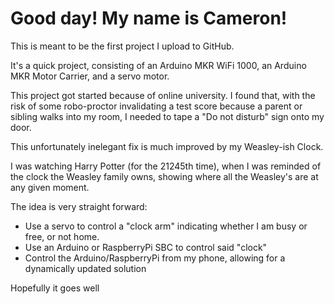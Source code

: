<h1>Good day! My name is Cameron!</h1>
<p>This is meant to be the first project I upload to GitHub.</p>
<p>It's a quick project, consisting of an Arduino MKR WiFi 1000, an Arduino MKR Motor Carrier, and a servo motor.</p>
<p>This project got started because of online university. I found that, with the risk of some robo-proctor 
invalidating a test score because a parent or sibling walks into my room, I needed to tape a "Do not disturb" sign onto my door.</p>
<h5p>This unfortunately inelegant fix is much improved by my Weasley-ish Clock.</h5>

<p>I was watching Harry Potter (for the 21245th time), when I was reminded of the clock the Weasley family owns, showing where all the Weasley's are at any given moment.</p>
<p> The idea is very straight forward:</p>
<ul>
	<li>Use a servo to control a "clock arm" indicating whether I am busy or free, or not home.</li>
	<li>Use an Arduino or RaspberryPi SBC to control said "clock"</li>
	<li>Control the Arduino/RaspberryPi from my phone, allowing for a dynamically updated solution</li>
</ul>
<p>Hopefully it goes well</p>

